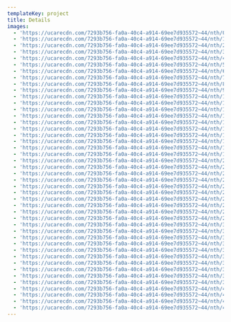 ```yaml
---
templateKey: project
title: Details
images:
  - 'https://ucarecdn.com/7293b756-fa0a-40c4-a914-69ee7d935572~44/nth/0/'
  - 'https://ucarecdn.com/7293b756-fa0a-40c4-a914-69ee7d935572~44/nth/1/'
  - 'https://ucarecdn.com/7293b756-fa0a-40c4-a914-69ee7d935572~44/nth/2/'
  - 'https://ucarecdn.com/7293b756-fa0a-40c4-a914-69ee7d935572~44/nth/3/'
  - 'https://ucarecdn.com/7293b756-fa0a-40c4-a914-69ee7d935572~44/nth/4/'
  - 'https://ucarecdn.com/7293b756-fa0a-40c4-a914-69ee7d935572~44/nth/5/'
  - 'https://ucarecdn.com/7293b756-fa0a-40c4-a914-69ee7d935572~44/nth/6/'
  - 'https://ucarecdn.com/7293b756-fa0a-40c4-a914-69ee7d935572~44/nth/7/'
  - 'https://ucarecdn.com/7293b756-fa0a-40c4-a914-69ee7d935572~44/nth/8/'
  - 'https://ucarecdn.com/7293b756-fa0a-40c4-a914-69ee7d935572~44/nth/9/'
  - 'https://ucarecdn.com/7293b756-fa0a-40c4-a914-69ee7d935572~44/nth/10/'
  - 'https://ucarecdn.com/7293b756-fa0a-40c4-a914-69ee7d935572~44/nth/11/'
  - 'https://ucarecdn.com/7293b756-fa0a-40c4-a914-69ee7d935572~44/nth/12/'
  - 'https://ucarecdn.com/7293b756-fa0a-40c4-a914-69ee7d935572~44/nth/13/'
  - 'https://ucarecdn.com/7293b756-fa0a-40c4-a914-69ee7d935572~44/nth/14/'
  - 'https://ucarecdn.com/7293b756-fa0a-40c4-a914-69ee7d935572~44/nth/15/'
  - 'https://ucarecdn.com/7293b756-fa0a-40c4-a914-69ee7d935572~44/nth/16/'
  - 'https://ucarecdn.com/7293b756-fa0a-40c4-a914-69ee7d935572~44/nth/17/'
  - 'https://ucarecdn.com/7293b756-fa0a-40c4-a914-69ee7d935572~44/nth/18/'
  - 'https://ucarecdn.com/7293b756-fa0a-40c4-a914-69ee7d935572~44/nth/19/'
  - 'https://ucarecdn.com/7293b756-fa0a-40c4-a914-69ee7d935572~44/nth/20/'
  - 'https://ucarecdn.com/7293b756-fa0a-40c4-a914-69ee7d935572~44/nth/21/'
  - 'https://ucarecdn.com/7293b756-fa0a-40c4-a914-69ee7d935572~44/nth/22/'
  - 'https://ucarecdn.com/7293b756-fa0a-40c4-a914-69ee7d935572~44/nth/23/'
  - 'https://ucarecdn.com/7293b756-fa0a-40c4-a914-69ee7d935572~44/nth/24/'
  - 'https://ucarecdn.com/7293b756-fa0a-40c4-a914-69ee7d935572~44/nth/25/'
  - 'https://ucarecdn.com/7293b756-fa0a-40c4-a914-69ee7d935572~44/nth/26/'
  - 'https://ucarecdn.com/7293b756-fa0a-40c4-a914-69ee7d935572~44/nth/27/'
  - 'https://ucarecdn.com/7293b756-fa0a-40c4-a914-69ee7d935572~44/nth/28/'
  - 'https://ucarecdn.com/7293b756-fa0a-40c4-a914-69ee7d935572~44/nth/29/'
  - 'https://ucarecdn.com/7293b756-fa0a-40c4-a914-69ee7d935572~44/nth/30/'
  - 'https://ucarecdn.com/7293b756-fa0a-40c4-a914-69ee7d935572~44/nth/31/'
  - 'https://ucarecdn.com/7293b756-fa0a-40c4-a914-69ee7d935572~44/nth/32/'
  - 'https://ucarecdn.com/7293b756-fa0a-40c4-a914-69ee7d935572~44/nth/33/'
  - 'https://ucarecdn.com/7293b756-fa0a-40c4-a914-69ee7d935572~44/nth/34/'
  - 'https://ucarecdn.com/7293b756-fa0a-40c4-a914-69ee7d935572~44/nth/35/'
  - 'https://ucarecdn.com/7293b756-fa0a-40c4-a914-69ee7d935572~44/nth/36/'
  - 'https://ucarecdn.com/7293b756-fa0a-40c4-a914-69ee7d935572~44/nth/37/'
  - 'https://ucarecdn.com/7293b756-fa0a-40c4-a914-69ee7d935572~44/nth/38/'
  - 'https://ucarecdn.com/7293b756-fa0a-40c4-a914-69ee7d935572~44/nth/39/'
  - 'https://ucarecdn.com/7293b756-fa0a-40c4-a914-69ee7d935572~44/nth/40/'
  - 'https://ucarecdn.com/7293b756-fa0a-40c4-a914-69ee7d935572~44/nth/41/'
  - 'https://ucarecdn.com/7293b756-fa0a-40c4-a914-69ee7d935572~44/nth/42/'
  - 'https://ucarecdn.com/7293b756-fa0a-40c4-a914-69ee7d935572~44/nth/43/'
---
```


